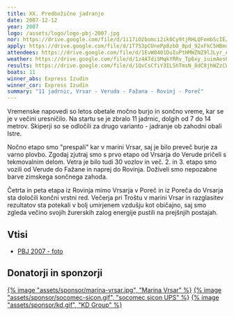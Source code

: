 ```yaml
---
title: XX. Predbožično jadranje
date: 2007-12-12
year: 2007
logo: /assets/logo/logo-pbj-2007.jpg
nor: https://drive.google.com/file/d/1i17iO2bomci2ik0Cy9tjRHLQFombScIE/view?usp=sharing
apply: https://drive.google.com/file/d/1T7S3pCUnePp8zbO_8pd_92xFkC5HBmdZ/view?usp=sharing
attendees: https://drive.google.com/file/d/1EvW0401DuIuPtHMWZNZ9lJLyr_AtYQW5/view?usp=sharing
weather: https://drive.google.com/file/d/1z4ATdiSMqkYRRv_Tp6xy_iuimAesOOXp/view?usp=sharing
results: https://drive.google.com/file/d/1QvCsCfiY3ILShTmsN_8dC8jhWZzCWx9a/view?usp=sharing
boats: 11
winner_abs: Express Izudin
winner_cor: Express Izudin
summary: "11 jadrnic, Vrsar - Veruda - Fažana - Rovinj - Poreč"
---
```


Vremenske napovedi so letos obetale močno burjo in sončno vreme, kar se je v večini uresničilo. Na startu se je zbralo 11 jadrnic, dolgih od 7 do 14 metrov. Skiperji so se odločili za drugo varianto - jadranje ob zahodni obali Istre.

Nočno etapo smo "prespali" kar v marini Vrsar, saj je bilo preveč burje za varno plovbo. Zgodaj zjutraj smo s prvo etapo od Vrsarja do Verude pričeli s tekmovalnim delom. Vetra je bilo tudi 30 vozlov in več. 2. in 3. etapo smo vozili od Verude do Fažane in naprej do Rovinja. Doživeli smo nepozabne barve zimskega sončnega zahoda.

Četrta in peta etapa iz Rovinja mimo Vrsarja v Poreč in iz Poreča do Vrsarja sta določili končni vrstni red. Večerja pri Troštu v marini Vrsar in razglasitev rezultatov sta potekali v bolj umirjenem vzdušju kot običajno, saj smo zgleda večino svojih žurerskih zalog energije pustili na prejšnjih postajah.

## Vtisi
 - [PBJ 2007 - foto](https://photos.app.goo.gl/F3hvhqTc4uiRG8nv9)

## Donatorji in sponzorji

[{% image "assets/sponsor/marina-vrsar.jpg", "Marina Vrsar" %}](http://montraker.hr/)
[{% image "assets/sponsor/socomec-sicon.gif", "socomec sicon UPS" %}]()
[{% image "assets/sponsor/kd.gif", "KD Group" %}]()
